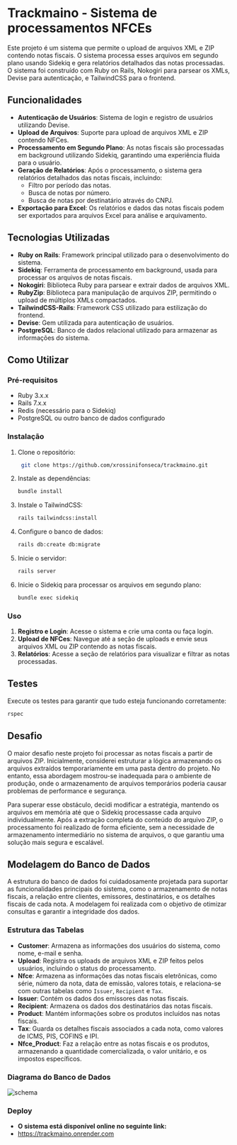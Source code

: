 # Trackmaino - Sistema de processamentos NFCEs


Este projeto é um sistema que permite o upload de arquivos XML e ZIP contendo notas fiscais. O sistema processa esses arquivos em segundo plano usando Sidekiq e gera relatórios detalhados das notas processadas. O sistema foi construído com Ruby on Rails, Nokogiri para parsear os XMLs, Devise para autenticação, e TailwindCSS para o frontend.

## Funcionalidades

- **Autenticação de Usuários**: Sistema de login e registro de usuários utilizando Devise.
- **Upload de Arquivos**: Suporte para upload de arquivos XML e ZIP contendo NFCes.
- **Processamento em Segundo Plano**: As notas fiscais são processadas em background utilizando Sidekiq, garantindo uma experiência fluida para o usuário.
- **Geração de Relatórios**: Após o processamento, o sistema gera relatórios detalhados das notas fiscais, incluindo:
  - Filtro por período das notas.
  - Busca de notas por número.
  - Busca de notas por destinatário através do CNPJ.
- **Exportação para Excel**: Os relatórios e dados das notas fiscais podem ser exportados para arquivos Excel para análise e arquivamento.


## Tecnologias Utilizadas

- **Ruby on Rails**: Framework principal utilizado para o desenvolvimento do sistema.
- **Sidekiq**: Ferramenta de processamento em background, usada para processar os arquivos de notas fiscais.
- **Nokogiri**: Biblioteca Ruby para parsear e extrair dados de arquivos XML.
- **RubyZip**: Biblioteca para manipulação de arquivos ZIP, permitindo o upload de múltiplos XMLs compactados.
- **TailwindCSS-Rails**: Framework CSS utilizado para estilização do frontend.
- **Devise**: Gem utilizada para autenticação de usuários.
- **PostgreSQL**: Banco de dados relacional utilizado para armazenar as informações do sistema.
 
## Como Utilizar

### Pré-requisitos

- Ruby 3.x.x
- Rails 7.x.x
- Redis (necessário para o Sidekiq)
- PostgreSQL ou outro banco de dados configurado

### Instalação

1. Clone o repositório:

    ```bash
     git clone https://github.com/xrossinifonseca/trackmaino.git
 
    ```

2. Instale as dependências:

    ```bash
    bundle install
    ```

3. Instale o TailwindCSS:

    ```bash
    rails tailwindcss:install
    ```

4. Configure o banco de dados:

    ```bash
    rails db:create db:migrate 
    ```

5. Inicie o servidor:

    ```bash
    rails server
    ```

6. Inicie o Sidekiq para processar os arquivos em segundo plano:

    ```bash
    bundle exec sidekiq
    ```

### Uso

1. **Registro e Login**: Acesse o sistema e crie uma conta ou faça login.
2. **Upload de NFCes**: Navegue até a seção de uploads e envie seus arquivos XML ou ZIP contendo as notas fiscais.
3. **Relatórios**: Acesse a seção de relatórios para visualizar e filtrar as notas processadas.

## Testes

Execute os testes para garantir que tudo esteja funcionando corretamente:

```bash
rspec
```
## Desafio
O maior desafio neste projeto foi processar as notas fiscais a partir de arquivos ZIP. Inicialmente, considerei estruturar a lógica armazenando os arquivos extraídos temporariamente em uma pasta dentro do projeto. No entanto, essa abordagem mostrou-se inadequada para o ambiente de produção, onde o armazenamento de arquivos temporários poderia causar problemas de performance e segurança.

Para superar esse obstáculo, decidi modificar a estratégia, mantendo os arquivos em memória até que o Sidekiq processasse cada arquivo individualmente. Após a extração completa do conteúdo do arquivo ZIP, o processamento foi realizado de forma eficiente, sem a necessidade de armazenamento intermediário no sistema de arquivos, o que garantiu uma solução mais segura e escalável.

## Modelagem do Banco de Dados

A estrutura do banco de dados foi cuidadosamente projetada para suportar as funcionalidades principais do sistema, como o armazenamento de notas fiscais, a relação entre clientes, emissores, destinatários, e os detalhes fiscais de cada nota. A modelagem foi realizada com o objetivo de otimizar consultas e garantir a integridade dos dados.

### Estrutura das Tabelas

- **Customer**: Armazena as informações dos usuários do sistema, como nome, e-mail e senha.
- **Upload**: Registra os uploads de arquivos XML e ZIP feitos pelos usuários, incluindo o status do processamento.
- **Nfce**: Armazena as informações das notas fiscais eletrônicas, como série, número da nota, data de emissão, valores totais, e relaciona-se com outras tabelas como `Issuer`, `Recipient` e `Tax`.
- **Issuer**: Contém os dados dos emissores das notas fiscais.
- **Recipient**: Armazena os dados dos destinatários das notas fiscais.
- **Product**: Mantém informações sobre os produtos incluídos nas notas fiscais.
- **Tax**: Guarda os detalhes fiscais associados a cada nota, como valores de ICMS, PIS, COFINS e IPI.
- **Nfce_Product**: Faz a relação entre as notas fiscais e os produtos, armazenando a quantidade comercializada, o valor unitário, e os impostos específicos.

### Diagrama do Banco de Dados

![schema](https://github.com/user-attachments/assets/ebef2430-916c-4838-b2b6-10b56dd17c44)

### Deploy
- **O sistema está disponível online no seguinte link:**
- https://trackmaino.onrender.com








